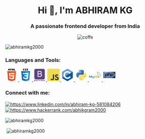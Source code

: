 <h1 align="center">Hi 👋, I'm ABHIRAM KG</h1>
<h3 align="center">A passionate frontend developer from India</h3>

<p align="center"><img src="https://user-images.githubusercontent.com/48902030/126148083-0fabab90-9864-4287-8e41-f3c2f1ae0fc1.gif" alt="coffe" width="800" height="600"/></p>
<p align="left"> <img src="https://komarev.com/ghpvc/?username=abhiramkg2000&label=Profile%20views&color=0e75b6&style=flat" alt="abhiramkg2000" /> </p>

<h3 align="left">Languages and Tools:</h3>
<p align="left"> 
<a href="https://www.w3.org/html/" target="_blank"> <img src="https://raw.githubusercontent.com/devicons/devicon/master/icons/html5/html5-original-wordmark.svg" alt="html5" width="40" height="40"/> </a> 
</a> <a href="https://www.w3schools.com/css/" target="_blank"> <img src="https://raw.githubusercontent.com/devicons/devicon/master/icons/css3/css3-original-wordmark.svg" alt="css3" width="40" height="40"/> </a> 
<a href="https://getbootstrap.com" target="_blank"> <img src="https://raw.githubusercontent.com/devicons/devicon/master/icons/bootstrap/bootstrap-plain-wordmark.svg" alt="bootstrap" width="40" height="40"/> </a>
<a href="https://developer.mozilla.org/en-US/docs/Web/JavaScript" target="_blank"> <img src="https://raw.githubusercontent.com/devicons/devicon/master/icons/javascript/javascript-original.svg" alt="javascript" width="40" height="40"/> </a> 
<a href="https://www.cprogramming.com/" target="_blank"> <img src="https://raw.githubusercontent.com/devicons/devicon/master/icons/c/c-original.svg" alt="c" width="40" height="40"/> </a>
<a href="https://www.python.org" target="_blank"> <img src="https://raw.githubusercontent.com/devicons/devicon/master/icons/python/python-original.svg" alt="python" width="40" height="40"/> </a> 
<a href="https://www.mysql.com/" target="_blank"> <img src="https://raw.githubusercontent.com/devicons/devicon/master/icons/mysql/mysql-original-wordmark.svg" alt="mysql" width="40" height="40"/> </a> 
<a href="https://www.php.net" target="_blank"> <img src="https://raw.githubusercontent.com/devicons/devicon/master/icons/php/php-original.svg" alt="php" width="40" height="40"/> </a> 
</p>

<h3 align="left">Connect with me:</h3>
<p align="left">
<a href="https://linkedin.com/in/abhiram-kg-581084206" target="blank"><img align="center" src="https://raw.githubusercontent.com/rahuldkjain/github-profile-readme-generator/master/src/images/icons/Social/linked-in-alt.svg" alt="https://www.linkedin.com/in/abhiram-kg-581084206" height="30" width="40" /></a>
<a href="https://www.hackerrank.com/abhikgram2000" target="blank"><img align="center" src="https://raw.githubusercontent.com/rahuldkjain/github-profile-readme-generator/master/src/images/icons/Social/hackerrank.svg" alt="https://www.hackerrank.com/abhikgram2000" height="30" width="40" /></a>
</p>

<p><img align="center" src="https://github-readme-stats.vercel.app/api/top-langs?username=abhiramkg2000&show_icons=true&locale=en&layout=compact" alt="abhiramkg2000" /></p>

<p>&nbsp;<img align="center" src="https://github-readme-stats.vercel.app/api?username=abhiramkg2000&show_icons=true&locale=en" alt="abhiramkg2000" /></p>
